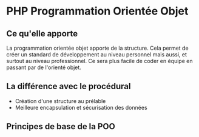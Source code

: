 # PHP Programmation Orientée Objet

## Ce qu'elle apporte

La programmation orientée objet apporte de la structure. Cela permet de créer un standard de développement au niveau personnel mais aussi, et surtout au niveau professionnel.
Ce sera plus facile de coder en équipe en passant par de l'orienté objet.

## La différence avec le procédural

- Création d'une structure au prélable
- Meilleure encapsulation et sécurisation des données

## Principes de base de la POO